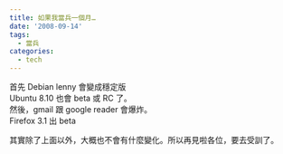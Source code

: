 ```yaml
---
title: 如果我當兵一個月…
date: '2008-09-14'
tags:
  - 當兵
categories:
  - tech
---
```

首先 Debian lenny 會變成穩定版  
Ubuntu 8.10 也會 beta 或 RC 了。  
然後，gmail 跟 google reader 會爆炸。  
Firefox 3.1 出 beta  
  
其實除了上面以外，大概也不會有什麼變化。所以再見啦各位，要去受訓了。